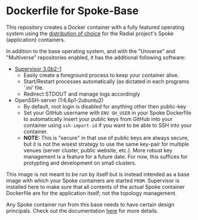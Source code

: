 # Dockerfile for Spoke-Base

This repository creates a Docker container with a fully featured operating
system using the [distribution of choice](https://github.com/radial/core-distro)
for the Radial project's Spoke (application) containers.

In addition to the base operating system, and with the "Universe" and
"Multiverse" repositories enabled, it has the additional following software:

* [Supervisor 3.0b2-1](http://supervisord.org)
    * Easily create a foreground process to keep your container alive.
    * Start/Restart processes automatically (as dictated in each programs '.ini'
      file.
    * Redirect STDOUT and manage logs accordingly
* OpenSSH-server (1:6.6p1-2ubuntu2)
    * By default, root login is disabled for anything other then public-key
    * Set your GitHub username with `ENV GH_USER` in your Spoke Dockerfile to
      automatically insert your public keys from GitHub into your container
      using `ssh-import-id` if you want to be able to SSH into your container.
    * **NOTE:** This is "secure" in that use of public keys are always secure,
      but it is not the wisest strategy to use the same key-pair for multiple
      venues (server cluster, public website, etc.). More robust key management
      is a feature for a future date. For now, this suffices for protypting and
      development on small clusters.

This image is not meant to be run by itself but is instead intended as a base
image with which your Spoke containers are started `FROM`. Supervisor is
installed here to make sure that all contents of the actual Spoke container
Dockerfile are for the application itself; not the topology management.

Any Spoke container run from this base needs to have certain design principals.
Check out the documentation [here](https://github.com/radial/docs) for more
details.
